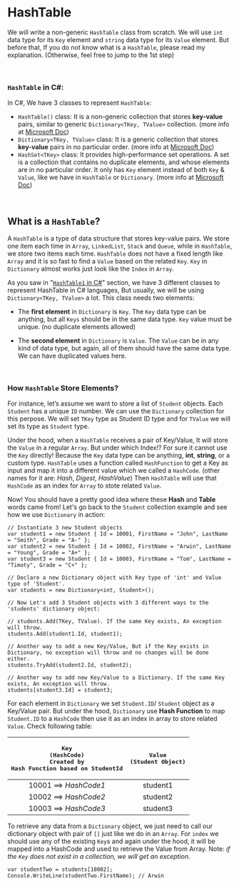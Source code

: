 # HashTable
We will write a non-generic `HashTable` class from scratch. We will use `int` data type for its `Key` element and `string` data type for its `Value` element. But before that, If you do not know what is a `HashTable`, please read my explanation. (Otherwise, feel free to jump to the 1st step) 

&nbsp;
### `HashTable` in C#:
In C#, We have 3 classes to represent `HashTable`:

 - `HashTable()` class: It is a non-generic collection that stores **key-value** pairs, similar to generic `Dictionary<TKey, TValue>` collection. (more info at [Microsoft Doc](https://docs.microsoft.com/en-us/dotnet/api/system.collections.hashtable))
 - `Dictionary<TKey, TValue>` class: It is a generic collection that stores **key-value** pairs in no particular order. (more info at [Microsoft Doc](https://docs.microsoft.com/en-us/dotnet/api/system.collections.generic.dictionary-2))
 - `HashSet<TKey>` class: It provides high-performance set operations. A set is a collection that contains no duplicate elements, and whose elements are in no particular order. It only has `Key` element instead of both `Key` & `Value`, like we have in `HashTable` or `Dictionary`. (more info at [Microsoft Doc](https://docs.microsoft.com/en-us/dotnet/api/system.collections.generic.hashset-1))

&nbsp;
## What is a `HashTable`?

A `HashTable` is a type of data structure that stores key-value pairs. We store one item each time in `Array`, `LinkedList`, `Stack` and `Queue`, while in `HashTable`, we store two items each time. `HashTable` does not have a fixed length like `Array` and it is so fast to find a `Value` based on the related `Key`. `Key` in `Dictionary` almost works just look like the `Index` in `Array`.

As you saw in "[`HashTable1` in C#](#hashtable-in-c)" section, we have 3 different classes to represent HashTable in C# languages, But usually, we will be using `Dictionary<TKey, TValue>` a lot. This class needs two elements:

- The **first element** in `Dictionary` is `Key`. The `Key` data type can be anything, but all `Keys` should be in the same data type. `Key` value must be unique. (no duplicate elements allowed)

- The **second element** in `Dictionary` is `Value`. The `Value` can be in any kind of data type, but again, all of them should have the same data type. We can have duplicated values here.

&nbsp;
### How `HashTable` Store Elements?
For instance, let’s assume we want to store a list of `Student` objects. Each `Student` has a unique `ID` number. We can use the `Dictionary` collection for this perpose. We will set `TKey` type as Student ID type and for `TValue` we will set its type as `Student` type.

Under the hood, when a `HashTable` receives a pair of Key/Value, It will store the `Value` in a regular `Array`. But under which Index!? For sure it cannot use the `Key` directly! Because the `Key` data type can be anything, **int**, **string**, or a custom type. `HashTable` uses a function called `HashFunction` to get a Key as input and map it into a different value which we called a `HashCode`. (other names for it are: *Hash*, *Digest*, *HashValue*) Then `HashTable` will use that `HashCode` as an index for `Array` to stote related `Value`. 

Now! You should have a pretty good idea where these **Hash** and **Table** words came from! Let's go back to the `Student` collection example and see how we use `Dictionary` in action:

    // Instantiate 3 new Student objects
    var student1 = new Student { Id = 10001, FirstName = "John", LastName = "Smith", Grade = "A-" };
    var student2 = new Student { Id = 10002, FirstName = "Arwin", LastName = "Young", Grade = "A+" };
    var student3 = new Student { Id = 10003, FirstName = "Tom", LastName = "Timoty", Grade = "C+" };
    
    // Declare a new Dictionary object with Key type of 'int' and Value type of 'Student'.
    var students = new Dictionary<int, Student>();
    
    // Now Let's add 3 Student objects with 3 different ways to the 'students' dictionary object:
    
    // students.Add(TKey, TValue). If the same Key exists, An exception will throw.
    students.Add(student1.Id, student1);
    
    // Another way to add a new Key/Value, But if the Key exists in Dictionary, no exception will throw and no changes will be done either.
    students.TryAdd(student2.Id, student2);
    
    // Another way to add new Key/Value to a Dictionary. If the same Key exists, An exception will throw.
    students[student3.Id] = student3;


For each element in `Dictionary` we set `Student.ID`/ `Student` object as a Key/Value pair. But under the hood, `Dictionary` use **Hash Function** to map `Student.ID` to a `HashCode` then use it as an index in array to store related `Value`. Check following table:

|<pre>Key<br>(HashCode)<br>Created by Hash Function based on StudentId</pre>|<pre>Value<br>(Student Object)|
|:--:|:--:|
| 10001 ==> *HashCode1* | student1 |
| 10002 ==> *HashCode2* | student2|
| 10003 ==> *HashCode3* | student3 |

To retrieve any data from a `Dictionary` object, we just need to call our dictionary object with pair of `[]` just like we do in an `Array`. For `index` we should use any of the existing `Key`s and again under the hood, it will be mapped into a HashCode and used to retrieve the Value from Array. 
Note: *if the `Key` does not exist in a collection, we will get an exception*.

    var studentTwo = students[10002];
    Console.WriteLine(studentTwo.FirstName); // Arwin
    

